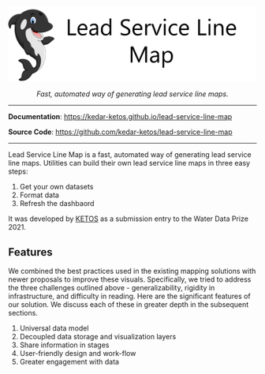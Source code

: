 <p align="center">
  <a href="https://kedar-ketos.github.io/lead-service-line-map"><img src="https://raw.githubusercontent.com/kedar-ketos/lead-service-line-map/main/docs/images/logo.png" alt="Lead Service Line Map"></a>
</p>
<p align="center">
    <em>Fast, automated way of generating lead service line maps.</em>
</p>

---

**Documentation**: <a href="https://kedar-ketos.github.io/lead-service-line-map" target="_blank">https://kedar-ketos.github.io/lead-service-line-map</a>

**Source Code**: <a href="https://github.com/kedar-ketos/lead-service-line-map" target="_blank">https://github.com/kedar-ketos/lead-service-line-map</a>

---

Lead Service Line Map is a fast, automated way of generating lead service line maps. Utilities can build their own lead service line maps in three easy steps:

1. Get your own datasets
2. Format data
3. Refresh the dashbaord

It was developed by [KETOS](https://ketos.co) as a submission entry to the Water Data Prize 2021.


## Features

We combined the best practices used in the existing mapping solutions with newer proposals to improve these visuals. Specifically, we tried to address the three challenges outlined above - generalizability, rigidity in infrastructure, and difficulty in reading. Here are the significant features of our solution. We discuss each of these in greater depth in the subsequent sections.

1. Universal data model
2. Decoupled data storage and visualization layers
3. Share information in stages
4. User-friendly design and work-flow
5. Greater engagement with data